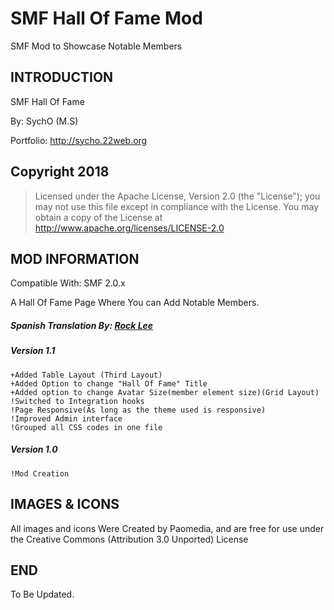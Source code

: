 # SMF Hall Of Fame Mod

SMF Mod to Showcase Notable Members

## INTRODUCTION

SMF Hall Of Fame

By: SychO (M.S)

Portfolio: http://sycho.22web.org

## Copyright 2018
> Licensed under the Apache License, Version 2.0 (the "License");
> you may not use this file except in compliance with the License.
> You may obtain a copy of the License at
>         http://www.apache.org/licenses/LICENSE-2.0

## MOD INFORMATION
Compatible With: SMF 2.0.x

A Hall Of Fame Page Where You can Add Notable Members.

##### Spanish Translation By: [Rock Lee](https://github.com/RockLee-BC)

##### Version 1.1
```
+Added Table Layout (Third Layout)
+Added Option to change "Hall Of Fame" Title
+Added option to change Avatar Size(member element size)(Grid Layout)
!Switched to Integration hooks
!Page Responsive(As long as the theme used is responsive)
!Improved Admin interface
!Grouped all CSS codes in one file
```
##### Version 1.0
```
!Mod Creation
```
## IMAGES & ICONS
All images and icons Were Created by Paomedia, and are free for use under the Creative Commons (Attribution 3.0 Unported) License 

## END
To Be Updated.
